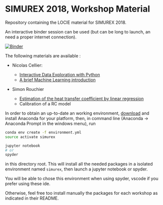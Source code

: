 # SIMUREX 2018, Workshop Material

Repository containing the LOCIE material for SIMUREX 2018.

An interactive binder session can be used (but can be long to launch, an need a proper internet connection).

[![Binder](https://mybinder.org/badge.svg)](https://mybinder.org/v2/gh/locie/simurex2018_workshop/master)

The following materials are available :

- Nicolas Cellier:
  - [Interactive Data Exploration with Python](https://github.com/locie/simurex2018_workshop/tree/master/celliern/data_explore)
  - [A brief Machine Learning introduction](https://github.com/locie/simurex2018_workshop/tree/master/celliern/machine_learning)

- Simon Rouchier
  - [Estimation of the heat transfer coefficient by linear regression](https://nbviewer.jupyter.org/github/locie/simurex2018_workshop/blob/master/rouchier/Workshop1_linear.ipynb)
  - Calibration of a RC model

In order to obtain an up-to-date an working environment, [download](https://www.anaconda.com/download/) and install Anaconda for your platform, then, in command line (Anaconda -> Anaconda Prompt in the windows menu), run

```bash
conda env create -f environment.yml
source activate simurex

jupyter notebook
# or
spyder
```

in this directory root. This will install all the needed packages in a isolated environment named `simurex`, then launch a jupyter notebook or spyder.

You will be able to chose this environment when using spyder, vscode if you prefer using these ide.

Otherwise, feel free too install manually the packages for each workshop as indicated in their README.
